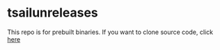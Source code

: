 # tsailunreleases

This repo is for prebuilt binaries.
If you want to clone source code, click [here](https://github.com/lisupeng/tsailun)

